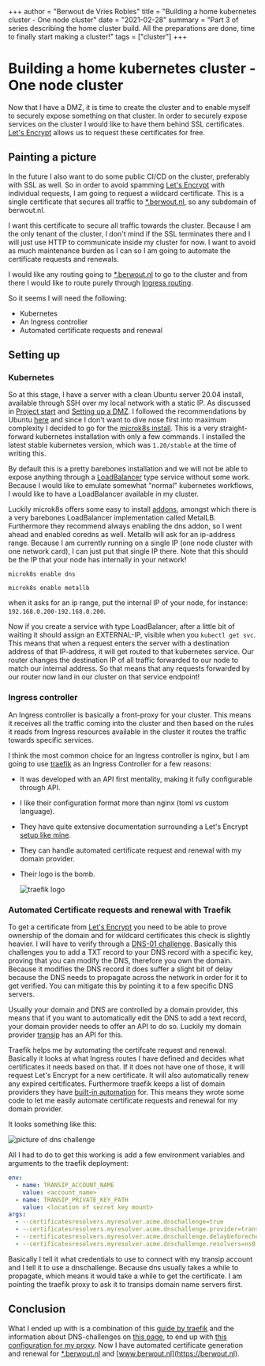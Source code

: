 +++
author = "Berwout de Vries Robles"
title = "Building a home kubernetes cluster - One node cluster"
date = "2021-02-28"
summary = "Part 3 of series describing the home cluster build. All the preparations are done, time to finally start making a cluster!"
tags = ["cluster"]
+++

# Building a home kubernetes cluster - One node cluster
Now that I have a DMZ, it is time to create the cluster and to enable myself to securely expose something on that cluster. In order to securely expose services on the cluster I would like to have them behind SSL certificates. [Let's Encrypt](https://letsencrypt.org) allows us to request these certificates for free. 

## Painting a picture
 In the future I also want to do some public CI/CD on the cluster, preferably with SSL as well. So in order to avoid spamming [Let's Encrypt](https://letsencrypt.org) with individual requests, I am going to request a wildcard certificate. This is a single certificate that secures all traffic to [*.berwout.nl](https://berwout.nl), so any subdomain of berwout.nl. 

I want this certificate to secure all traffic towards the cluster. Because I am the only tenant of the cluster, I don't mind if the SSL terminates there and I will just use HTTP to communicate inside my cluster for now. I want to avoid as much maintenance burden as I can so I am going to automate the certificate requests and renewals.

I would like any routing going to [*.berwout.nl](https://berwout.nl) to go to the cluster and from there I would like to route purely through [Ingress routing](https://kubernetes.io/docs/concepts/services-networking/ingress/).

So it seems I will need the following:
- Kubernetes
- An Ingress controller
- Automated certificate requests and renewal

## Setting up
### Kubernetes
So at this stage, I have a server with a clean Ubuntu server 20.04 install, available through SSH over my local network with a static IP. As discussed in [Project start](https://berwout.nl/blog/cluster1) and [Setting up a DMZ](https://berwout.nl/blog/cluster2). I followed the recommendations by Ubuntu [here](https://ubuntu.com/kubernetes/install) and since I don't want to dive nose first into maximum complexity I decided to go for the [microk8s install](https://ubuntu.com/kubernetes/install#single-node). This is a very straight-forward kubernetes installation with only a few commands. I installed the latest stable kubernetes version, which was `1.20/stable` at the time of writing this.

By default this is a pretty barebones installation and we will not be able to expose anything through a [LoadBalancer](https://kubernetes.io/docs/concepts/services-networking/service/#loadbalancer) type service without some work. Because I would like to emulate somewhat "normal" kubernetes workflows, I would like to have a LoadBalancer available in my cluster.

Luckily microk8s offers some easy to install [addons](https://microk8s.io/docs/addons), amongst which there is a very barebones LoadBalancer implementation called MetalLB. Furthermore they recommend always enabling the dns addon, so I went ahead and enabled coredns as well. Metallb will ask for an ip-address range. Because I am currently running on a single IP (one node cluster with one network card), I can just put that single IP there. Note that this should be the IP that your node has internally in your network!

`microk8s enable dns`

`microk8s enable metallb` 

when it asks for an ip range, put the internal IP of your node, for instance: `192.168.0.200-192.168.0.200`.

Now if you create a service with type LoadBalancer, after a little bit of waiting it should assign an EXTERNAL-IP, visible when you `kubectl get svc`. This means that when a request enters the server with a destination address of that IP-address, it will get routed to that kubernetes service. Our router changes the destination IP of all traffic forwarded to our node to match our internal address. So that means that any requests forwarded by our router now land in our cluster on that service endpoint!

### Ingress controller
An Ingress controller is basically a front-proxy for your cluster. This means it receives all the traffic coming into the cluster and then based on the rules it reads from Ingress resources available in the cluster it routes the traffic towards specific services. 

I think the most common choice for an Ingress controller is nginx, but I am going to use [traefik](https://traefik.io/) as an Ingress Controller for a few reasons:
- It was developed with an API first mentality, making it fully configurable through API.
- I like their configuration format more than nginx (toml vs custom language).
- They have quite extensive documentation surrounding a Let's Encrypt [setup like mine](https://doc.traefik.io/traefik/user-guides/crd-acme/).
- They can handle automated certificate request and renewal with my domain provider.
- Their logo is the bomb.
  
  ![traefik logo](https://d1q6f0aelx0por.cloudfront.net/product-logos/library-traefik-logo.png?)


### Automated Certificate requests and renewal with Traefik
To get a certificate from [Let's Encrypt](https://letsencrypt.org) you need to be able to prove ownership of the domain and for wildcard certificates this check is slightly heavier. I will have to verify through a [DNS-01 challenge](https://letsencrypt.org/docs/challenge-types/). Basically this challenges you to add a TXT record to your DNS record with a specific key, proving that you can modify the DNS, therefore you own the domain. Because it modifies the DNS record it does suffer a slight bit of delay because the DNS needs to propagate across the network in order for it to get verified. You can mitigate this by pointing it to a few specific DNS servers. 

Usually your domain and DNS are controlled by a domain provider, this means that if you want to automatically edit the DNS to add a text record, your domain provider needs to offer an API to do so. Luckily my domain provider [transip](https://www.transip.nl/) has an API for this. 

Traefik helps me by automating the certifcate request and renewal. Basically it looks at what Ingress routes I have defined and decides what certificates it needs based on that. If it does not have one of those, it will request Let's Encrypt for a new certificate. It will also automatically renew any expired certificates. Furthermore traefik keeps a list of domain providers they have [built-in automation](https://doc.traefik.io/traefik/https/acme/) for. This means they wrote some code to let me easily automate certificate requests and renewal for my domain provider. 

It looks something like this:

![picture of dns challenge](https://berwout.nl/img/dns_challenge.gif)

All I had to do to get this working is add a few environment variables and arguments to the traefik deployment:

```yaml
env:
  - name: TRANSIP_ACCOUNT_NAME
    value: <account_name>
  - name: TRANSIP_PRIVATE_KEY_PATH
    value: <location of secret key mount>
args:
  - --certificatesresolvers.myresolver.acme.dnschallenge=true
  - --certificatesresolvers.myresolver.acme.dnschallenge.provider=transip
  - --certificatesresolvers.myresolver.acme.dnschallenge.delaybeforecheck=0
  - --certificatesresolvers.myresolver.acme.dnschallenge.resolvers=ns0.transip.net,ns1.transip.nl,ns2.transip.eu,1.1.1.1,8.8.8.8
```

Basically I tell it what credentials to use to connect with my transip account and I tell it to use a dnschallenge. Because dns usually takes a while to propagate, which means it would take a while to get the certificate. I am pointing the traefik proxy to ask it to transips domain name servers first.

## Conclusion
What I ended up with is a combination of this [guide by traefik](https://doc.traefik.io/traefik/user-guides/crd-acme/) and the information about DNS-challenges on [this page](https://doc.traefik.io/traefik/https/acme/), to end up with [this configuration for my proxy](https://github.com/nrg500/cluster/blob/main/services/traefik/deployment.yaml). Now I have automated certificate generation and renewal for [*.berwout.nl](https://berwout.nl) and [www.berwout.nl](https://berwout.nl).








